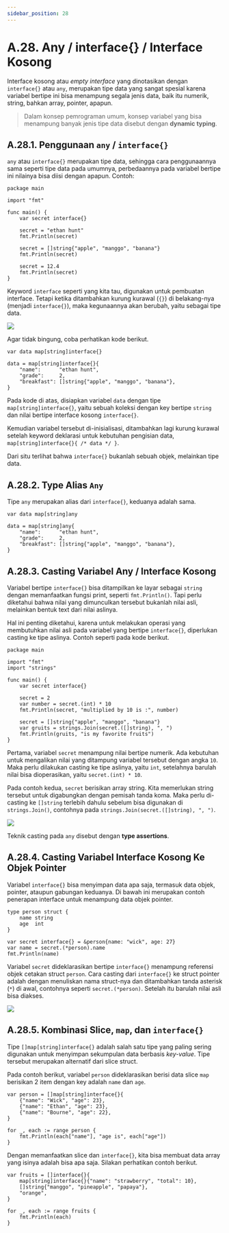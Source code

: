 ```yaml
---
sidebar_position: 28
---
```


# A.28. Any / interface{} / Interface Kosong


Interface kosong atau  _empty interface_  yang dinotasikan dengan  `interface{}`  atau  `any`, merupakan tipe data yang sangat spesial karena variabel bertipe ini bisa menampung segala jenis data, baik itu numerik, string, bahkan array, pointer, apapun.

> Dalam konsep pemrograman umum, konsep variabel yang bisa menampung banyak jenis tipe data disebut dengan  **dynamic typing**.

## A.28.1. Penggunaan  `any`  /  `interface{}`

`any`  atau  `interface{}`  merupakan tipe data, sehingga cara penggunaannya sama seperti tipe data pada umumnya, perbedaannya pada variabel bertipe ini nilainya bisa diisi dengan apapun. Contoh:

```
package main

import "fmt"

func main() {
    var secret interface{}

    secret = "ethan hunt"
    fmt.Println(secret)

    secret = []string{"apple", "manggo", "banana"}
    fmt.Println(secret)

    secret = 12.4
    fmt.Println(secret)
}
```

Keyword  `interface`  seperti yang kita tau, digunakan untuk pembuatan interface. Tetapi ketika ditambahkan kurung kurawal (`{}`) di belakang-nya (menjadi  `interface{}`), maka kegunaannya akan berubah, yaitu sebagai tipe data.

**![](https://lh7-rt.googleusercontent.com/docsz/AD_4nXeWgwhjjqOeFuI4dhLHaVWmMusNS0190i-vC7m2HoW-dEVXH4Z2-t_hob3HjmkwrBtz8lalUnsfR6OD3oizvrcHSUqr6oTUvhzlE8f_u2wEkUyC_YEwqw72Rtj0GvpzjfxazfCISHtNOBmDG6muoS6xjU8?key=d3s-vJLBsYtwvRvGfZhdnw)**

Agar tidak bingung, coba perhatikan kode berikut.

```
var data map[string]interface{}

data = map[string]interface{}{
    "name":      "ethan hunt",
    "grade":     2,
    "breakfast": []string{"apple", "manggo", "banana"},
}
```

Pada kode di atas, disiapkan variabel  `data`  dengan tipe  `map[string]interface{}`, yaitu sebuah koleksi dengan key bertipe  `string`  dan nilai bertipe interface kosong  `interface{}`.

Kemudian variabel tersebut di-inisialisasi, ditambahkan lagi kurung kurawal setelah keyword deklarasi untuk kebutuhan pengisian data,  `map[string]interface{}{ /* data */ }`.

Dari situ terlihat bahwa  `interface{}`  bukanlah sebuah objek, melainkan tipe data.

## A.28.2. Type Alias  `Any`

Tipe  `any`  merupakan alias dari  `interface{}`, keduanya adalah sama.

```
var data map[string]any

data = map[string]any{
    "name":      "ethan hunt",
    "grade":     2,
    "breakfast": []string{"apple", "manggo", "banana"},
}
```

## A.28.3. Casting Variabel Any / Interface Kosong

Variabel bertipe  `interface{}`  bisa ditampilkan ke layar sebagai  `string`  dengan memanfaatkan fungsi print, seperti  `fmt.Println()`. Tapi perlu diketahui bahwa nilai yang dimunculkan tersebut bukanlah nilai asli, melainkan bentuk text dari nilai aslinya.

Hal ini penting diketahui, karena untuk melakukan operasi yang membutuhkan nilai asli pada variabel yang bertipe  `interface{}`, diperlukan casting ke tipe aslinya. Contoh seperti pada kode berikut.

```
package main

import "fmt"
import "strings"

func main() {
    var secret interface{}

    secret = 2
    var number = secret.(int) * 10
    fmt.Println(secret, "multiplied by 10 is :", number)

    secret = []string{"apple", "manggo", "banana"}
    var gruits = strings.Join(secret.([]string), ", ")
    fmt.Println(gruits, "is my favorite fruits")
}
```
Pertama, variabel  `secret`  menampung nilai bertipe numerik. Ada kebutuhan untuk mengalikan nilai yang ditampung variabel tersebut dengan angka  `10`. Maka perlu dilakukan casting ke tipe aslinya, yaitu  `int`, setelahnya barulah nilai bisa dioperasikan, yaitu  `secret.(int) * 10`.

Pada contoh kedua,  `secret`  berisikan array string. Kita memerlukan string tersebut untuk digabungkan dengan pemisah tanda koma. Maka perlu di-casting ke  `[]string`  terlebih dahulu sebelum bisa digunakan di  `strings.Join()`, contohnya pada  `strings.Join(secret.([]string), ", ")`.

**![](https://lh7-rt.googleusercontent.com/docsz/AD_4nXcN4nto_ZoLRPiugUhVoBbnfeB5qkqWoTmu8vZ0e5atynrE09MAZOMqlrIrm3EAddzvFjw6cu-gaTsenB3JINa3dlWEXSVAoxgxIZvpMM1ts_avFxcvLBBa-8N4Zj-tqmuyLXneGQ8rV-WlpMJayGJaQcQi?key=d3s-vJLBsYtwvRvGfZhdnw)**

Teknik casting pada `any` disebut dengan **type assertions**.

## A.28.4. Casting Variabel Interface Kosong Ke Objek Pointer

Variabel  `interface{}`  bisa menyimpan data apa saja, termasuk data objek, pointer, ataupun gabungan keduanya. Di bawah ini merupakan contoh penerapan interface untuk menampung data objek pointer.

```
type person struct {
    name string
    age  int
}

var secret interface{} = &person{name: "wick", age: 27}
var name = secret.(*person).name
fmt.Println(name)
```

Variabel  `secret`  dideklarasikan bertipe  `interface{}`  menampung referensi objek cetakan struct  `person`. Cara casting dari  `interface{}`  ke struct pointer adalah dengan menuliskan nama struct-nya dan ditambahkan tanda asterisk (`*`) di awal, contohnya seperti  `secret.(*person)`. Setelah itu barulah nilai asli bisa diakses.

**![](https://lh7-rt.googleusercontent.com/docsz/AD_4nXcGQX1zQd8ULR3Tgho9qDNl-sP97yAzzNOuvcnTZyTQDTB7l-cy2kA2bfktBs-OA9vNG5iHr1vYQyMIQALjvOzJ9iOrpHkkJ9KNjc_kf4JqnidR8axbHy9_-z4Wnno9HvHvcKeLoPvw2AIpoV2qNAlDszmG?key=d3s-vJLBsYtwvRvGfZhdnw)**

## A.28.5. Kombinasi Slice,  `map`, dan  `interface{}`

Tipe  `[]map[string]interface{}`  adalah salah satu tipe yang paling sering digunakan untuk menyimpan sekumpulan data berbasis  _key-value_. Tipe tersebut merupakan alternatif dari slice struct.

Pada contoh berikut, variabel  `person`  dideklarasikan berisi data slice  `map`  berisikan 2 item dengan key adalah  `name`  dan  `age`.

```
var person = []map[string]interface{}{
    {"name": "Wick", "age": 23},
    {"name": "Ethan", "age": 23},
    {"name": "Bourne", "age": 22},
}

for _, each := range person {
    fmt.Println(each["name"], "age is", each["age"])
}
```

Dengan memanfaatkan slice dan  `interface{}`, kita bisa membuat data array yang isinya adalah bisa apa saja. Silakan perhatikan contoh berikut.

```
var fruits = []interface{}{
    map[string]interface{}{"name": "strawberry", "total": 10},
    []string{"manggo", "pineapple", "papaya"},
    "orange",
}

for _, each := range fruits {
    fmt.Println(each)
}
``` 